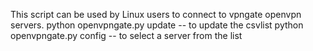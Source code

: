This script can be used by Linux users to connect to vpngate openvpn servers.
python openvpngate.py update -- to update the csvlist
python openvpngate.py config -- to select a server from the list

